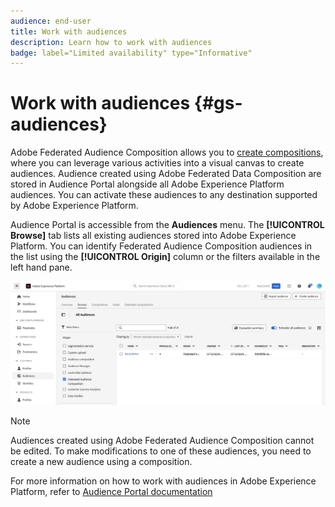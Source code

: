 ```yaml
---
audience: end-user
title: Work with audiences
description: Learn how to work with audiences
badge: label="Limited availability" type="Informative"
---
```

# Work with audiences {#gs-audiences}

Adobe Federated Audience Composition allows you to [create compositions](../compositions/gs-compositions.md), where you can leverage various activities into a visual canvas to create audiences. Audience created using Adobe Federated Data Composition are stored in Audience Portal alongside all Adobe Experience Platform audiences. You can activate these audiences to any destination supported by Adobe Experience Platform.

Audience Portal is accessible from the **Audiences** menu. The **[!UICONTROL Browse]** tab lists all existing audiences stored into Adobe Experience Platform. You can identify Federated Audience Composition audiences in the list using the **[!UICONTROL Origin]** column or the filters available in the left hand pane.

![](assets/audiences-list.png)

>[!NOTE]
>
>Audiences created using Adobe Federated Audience Composition cannot be edited. To make modifications to one of these audiences, you need to create a new audience using a composition.

For more information on how to work with audiences in Adobe Experience Platform, refer to [Audience Portal documentation](https://experienceleague.adobe.com/en/docs/experience-platform/segmentation/ui/audience-portal)
